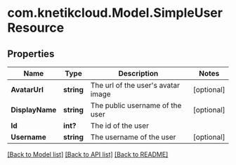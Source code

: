 # com.knetikcloud.Model.SimpleUserResource
## Properties

Name | Type | Description | Notes
------------ | ------------- | ------------- | -------------
**AvatarUrl** | **string** | The url of the user&#39;s avatar image | [optional] 
**DisplayName** | **string** | The public username of the user | [optional] 
**Id** | **int?** | The id of the user | 
**Username** | **string** | The username of the user | [optional] 

[[Back to Model list]](../README.md#documentation-for-models) [[Back to API list]](../README.md#documentation-for-api-endpoints) [[Back to README]](../README.md)

